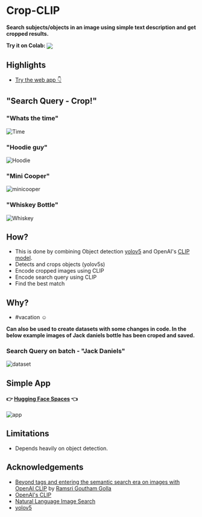 # Crop-CLIP

**Search subjects/objects in an image using simple text description and get cropped results.**

**Try it on Colab:** [<img src="https://colab.research.google.com/assets/colab-badge.svg" align="center">](https://colab.research.google.com/github/vijishmadhavan/Crop-CLIP/blob/master/Crop_CLIP.ipynb)

## Highlights
- [Try the web app :point_down:](#Simple-App)

## "Search Query - Crop!"

### "Whats the time"
![Time](https://github.com/vijishmadhavan/Crop-CLIP/blob/master/Images/download%20(3)-side.png)

### "Hoodie guy"
![Hoodie](https://github.com/vijishmadhavan/Crop-CLIP/blob/master/Images/download%20(4)-side.png)

### "Mini Cooper"
![minicooper](https://github.com/vijishmadhavan/Crop-CLIP/blob/master/Images/img1.png)

### "Whiskey Bottle"
![Whiskey](https://github.com/vijishmadhavan/Crop-CLIP/blob/master/Images/download%20(2)-side.png)

## How?

- This is done by combining Object detection [yolov5](https://github.com/ultralytics/yolov5) and OpenAI's [CLIP model](https://github.com/openai/CLIP).
- Detects and crops objects (yolov5s)
- Encode cropped images using CLIP
- Encode search query using CLIP
- Find the best match

## Why?
- #vacation :relaxed:

**Can also be used to create datasets with some changes in code. In the below example images of Jack daniels bottle has been croped and saved.**

### Search Query on batch - "Jack Daniels"
![dataset](https://github.com/vijishmadhavan/Crop-CLIP/blob/master/Images/data-side.jpg)

## Simple App

#### :point_right: [Hugging Face Spaces](https://huggingface.co/spaces/Vijish/Crop-CLIP)  :point_left:

![app](https://github.com/vijishmadhavan/Crop-CLIP/blob/master/Images/ezgif-7-4272b7bcdc.gif)

## Limitations

- Depends heavily on object detection.

## Acknowledgements
- [Beyond tags and entering the semantic search era on images with OpenAI CLIP](https://towardsdatascience.com/beyond-tags-and-entering-the-semantic-search-era-on-images-with-openai-clip-1f7d629a9978) by [Ramsri Goutham Golla](https://twitter.com/ramsri_goutham)
- [OpenAI's CLIP](https://github.com/openai/CLIP)
- [Natural Language Image Search](https://github.com/haltakov/natural-language-image-search)
- [yolov5](https://github.com/ultralytics/yolov5)



